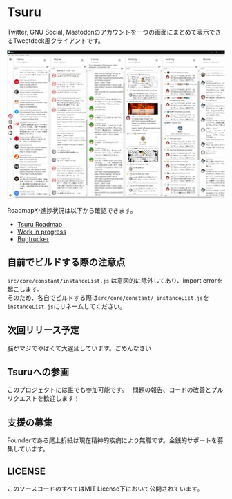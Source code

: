 # Tsuru
Twitter, GNU Social, Mastodonのアカウントを一つの画面にまとめて表示できるTweetdeck風クライアントです。  
  
![Tsuru動作画像](./images/ver0_1_0_view.jpg "はい")  
  
Roadmapや進捗状況は以下から確認できます。
* [Tsuru Roadmap](https://trello.com/b/Id3TjFbr/tsuru)
* [Work in progress](https://github.com/tsuruclient/tsuru/projects/3)  
* [Bugtrucker](https://github.com/tsuruclient/tsuru/projects/2)  
  
  
## 自前でビルドする際の注意点
`src/core/constant/instanceList.js` は意図的に除外してあり、import errorを起こします。  
そのため、各自でビルドする際は`src/core/constant/_instanceList.js`を`instanceList.js`にリネームしてください。
  
## 次回リリース予定  
脳がマジでやばくて大遅延しています。ごめんなさい  
  
## Tsuruへの参画  
このプロジェクトには誰でも参加可能です。  
問題の報告、コードの改善とプルリクエストを歓迎します！    
  
## 支援の募集  
Founderである尾上折紙は現在精神的疾病により無職です。金銭的サポートを募集しています。  
  
## LICENSE
このソースコードのすべてはMIT License下において公開されています。
